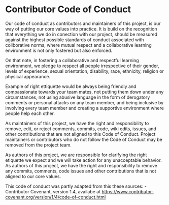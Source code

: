 
# Contributor Code of Conduct

Our code of conduct as contributors and maintainers of this project, is our way of putting our core values into practice. It is build on the recognition that everything we do in conection with our project, should be measured against the highest possible standards of conduct associated with collborative norms, where mutual respect and a collaborative learning environment is not only fostered but also enforced.

On that note, in fostering a collaborative and respectful learning environment, we pledge to respect all people irrespective of their gender, levels of experience, sexual orientation, disability, race, ethnicity, religion or physical appearance.

Example of right ettiquette would be always being  friendly and compassionate towards your team mates, not putting them down under any circumstances, not using abusive language in the form of derogatory comments or personal attacks on any team member, and being inclusive by involving every team member and creating a supportive environment where people help each other.

As maintainers of this project, we have the right and responsibility to remove, edit, or reject comments, commits, code, wiki edits, issues, and other contributions that are not aligned to this Code of Conduct. Project maintainers or contributors who do not follow the Code of Conduct may be removed from the project team.

As authors of this project, we are responsible for clarifying the right etiquette we expect and we will take action for any unacceptable behavior. As authors of this project, we have the right and responsibility to remove any commits, comments, code issues and other contributions that is not aligned to our core values.

This code of conduct was partly adapted from this these sources: -Contributor Covenant, version 1.4, availabe at https://www.contributor-covenant.org/version/1/4/code-of-conduct.html




```R

```
